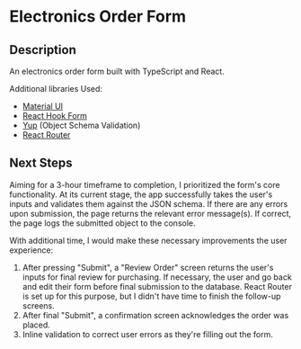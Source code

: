 # Electronics Order Form

## Description

An electronics order form built with TypeScript and React.

Additional libraries Used:
- [Material UI](https://mui.com/)
- [React Hook Form](https://react-hook-form.com/)
- [Yup](https://github.com/jquense/yup) (Object Schema Validation)
- [React Router](https://reactrouter.com/)

## Next Steps

Aiming for a 3-hour timeframe to completion, I prioritized the form's core functionality. At its current stage, the app successfully takes the user's inputs and validates them against the JSON schema. If there are any errors upon submission, the page returns the relevant error message(s). If correct, the page logs the submitted object to the console.

With additional time, I would make these necessary improvements the user experience:
1. After pressing "Submit", a "Review Order" screen returns the user's inputs for final review for purchasing. If necessary, the user and go back and edit their form before final submission to the database. React Router is set up for this purpose, but I didn't have time to finish the follow-up screens.
2. After final "Submit", a confirmation screen acknowledges the order was placed.
3. Inline validation to correct user errors as they're filling out the form.

